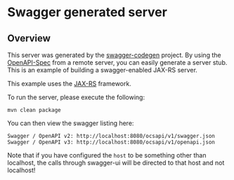# Swagger generated server

## Overview
This server was generated by the [swagger-codegen](https://github.com/swagger-api/swagger-codegen) project. By using the 
[OpenAPI-Spec](https://github.com/swagger-api/swagger-core/wiki) from a remote server, you can easily generate a server stub.  This
is an example of building a swagger-enabled JAX-RS server.

This example uses the [JAX-RS](https://jax-rs-spec.java.net/) framework.

To run the server, please execute the following:

```
mvn clean package
```

You can then view the swagger listing here:

```
Swagger / OpenAPI v2: http://localhost:8080/ocsapi/v1/swagger.json
Swagger / OpenAPI v3: http://localhost:8080/ocsapi/v1/openapi.json
```

Note that if you have configured the `host` to be something other than localhost, the calls through
swagger-ui will be directed to that host and not localhost!